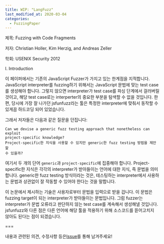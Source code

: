 ```yaml
---
title: WIP: "LangFuzz"
last_modified_at: 2020-03-04
categories:
  - FuzzingPaper
---
```


제목: Fuzzing with Code Fragments

저자: Christian Holler, Kim Herzig, and Andreas Zeller

학회: USENIX Security 2012


I. Introduction

이 페이퍼에서는 기존의 JavaScript Fuzzer가 가지고 있는 한계점을 지적합니다.
JavaScript interpreter를 fuzzing하기 위해서는 JavaScript 문법에 맞는 test case를
생성해야 합니다. 그렇지 않으면 interpreter가 test case를 파싱 단계에서 걸러버릴
것이고, 해당 test case로는 interperter의 중요한 부분을 탐색할 수 없을 것입니다.
한편, 당시에 가장 잘 나가던 jsfunfuzz라는 툴은 특정한 interpreter에 맞춰서
동작할 수 있게끔 하드코딩 되어 있었습니다.

그래서 저자들은 다음과 같은 질문을 던집니다:
```
Can we devise a generic fuzz testing approach that nonetheless can exploit
project-specific knowledge?
Project-specific한 지식을 사용할 수 있지만 generic한 fuzz testing 방법을 제안할
수 있을까?
```
여기서 두 개의 단어 `generic`과 `project-specific`에 집중해야 합니다.
Project-specific한 지식은 각각의 interpreter가 받아들이는 언어에 대한 지식, 즉
문법을 의미합니다. generic한 fuzz testing 방식이라는 것은, 테스팅하는
interpreter에서 사용하는 문법과 상관없이 잘 작동할 수 있어야 한다는 것을
말합니다.

이 논문에서 제시하는 기술은 사용자로부터 문법을 입력으로 받을 겁니다. 이 문법은
fuzzing target이 되는 interpreter가 받아들이는 문법입니다. 그럼 fuzzer는
interpreter가 문법 오류라고 판단하지 않는 test case를 계속해서 생성해낼
것입니다. jsfunfuzz와 다른 점은 다른 언어에 해당 툴을 적용하기 위해 소스코드를
뜯어고치지 않아도 된다는 점이 되겠습니다.




===

내용과 관련된 의견, 수정사항 등은[Issue](https://github.com/imsi-temporary/imsi-temporary.github.io/issues)를 통해 남겨주세요!
